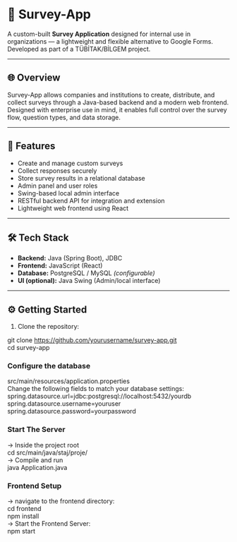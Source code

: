 # 📝 Survey-App

A custom-built **Survey Application** designed for internal use in organizations — a lightweight and flexible alternative to Google Forms. Developed as part of a TÜBİTAK/BİLGEM project.

---

## 🌐 Overview

Survey-App allows companies and institutions to create, distribute, and collect surveys through a Java-based backend and a modern web frontend. Designed with enterprise use in mind, it enables full control over the survey flow, question types, and data storage.

---

## 🚀 Features

- Create and manage custom surveys
- Collect responses securely
- Store survey results in a relational database
- Admin panel and user roles
- Swing-based local admin interface 
- RESTful backend API for integration and extension
- Lightweight web frontend using React 

---

## 🛠️ Tech Stack

- **Backend:** Java (Spring Boot), JDBC
- **Frontend:** JavaScript (React)
- **Database:** PostgreSQL / MySQL *(configurable)*
- **UI (optional):** Java Swing (Admin/local interface)

---

## ⚙️ Getting Started

1. Clone the repository:

git clone https://github.com/yourusername/survey-app.git  
cd survey-app
### Configure the database
src/main/resources/application.properties  
Change the following fields to match your database settings:  
spring.datasource.url=jdbc:postgresql://localhost:5432/yourdb  
spring.datasource.username=youruser  
spring.datasource.password=yourpassword  


### Start The Server
-> Inside the project root  
cd src/main/java/staj/proje/  
-> Compile and run  
java Application.java  

### Frontend Setup
-> navigate to the frontend directory:  
cd frontend  
npm install  
-> Start the Frontend Server:  
npm start  



